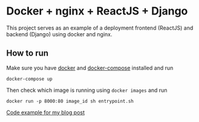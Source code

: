 # Docker + nginx + ReactJS + Django

This project serves as an example of a deployment frontend (ReactJS) and backend (Django) using docker and nginx.

## How to run

Make sure you have [docker](https://docs.docker.com/install/) and [docker-compose](https://docs.docker.com/compose/install/) installed and run

```shell
docker-compose up
```

Then check which image is running using `docker images` and run
```shell
docker run -p 8000:80 image_id sh entrypoint.sh
```

[Code example for my blog post](http://felipelinsmachado.com/connecting-django-reactjs-via-nginx-using-docker-containers/)